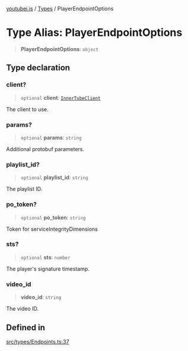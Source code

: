 [youtubei.js](../../../README.md) / [Types](../README.md) / PlayerEndpointOptions

# Type Alias: PlayerEndpointOptions

> **PlayerEndpointOptions**: `object`

## Type declaration

### client?

> `optional` **client**: [`InnerTubeClient`](InnerTubeClient.md)

The client to use.

### params?

> `optional` **params**: `string`

Additional protobuf parameters.

### playlist\_id?

> `optional` **playlist\_id**: `string`

The playlist ID.

### po\_token?

> `optional` **po\_token**: `string`

Token for serviceIntegrityDimensions

### sts?

> `optional` **sts**: `number`

The player's signature timestamp.

### video\_id

> **video\_id**: `string`

The video ID.

## Defined in

[src/types/Endpoints.ts:37](https://github.com/LuanRT/YouTube.js/blob/305a398158a6cac82e6ef288fed4bf1661c89d52/src/types/Endpoints.ts#L37)
